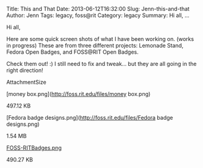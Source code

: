 Title: This and That
Date: 2013-06-12T16:32:00
Slug: Jenn-this-and-that
Author: Jenn
Tags: legacy, foss@rit
Category: legacy
Summary: Hi all, ... 

Hi all,

Here are some quick screen shots of what I have been working on. (works in
progress) These are from three different projects: Lemonade Stand, Fedora Open
Badges, and FOSS@RIT Open Badges.

Check them out! :) I still need to fix and tweak... but they are all going in
the right direction!

AttachmentSize

[money box.png](http://foss.rit.edu/files/money box.png)

497.12 KB

[Fedora badge designs.png](http://foss.rit.edu/files/Fedora badge designs.png)

1.54 MB

[FOSS-RITBadges.png](http://foss.rit.edu/files/FOSS-RITBadges.png)

490.27 KB

